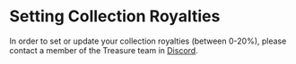 # Setting Collection Royalties

In order to set or update your collection royalties (between 0-20%), please contact a member of the Treasure team in [Discord](https://discord.gg/treasuredao).

